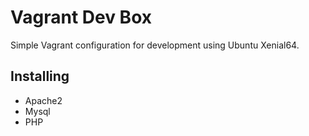 # Vagrant Dev Box

Simple Vagrant configuration for development using Ubuntu Xenial64.

## Installing

* Apache2
* Mysql
* PHP
